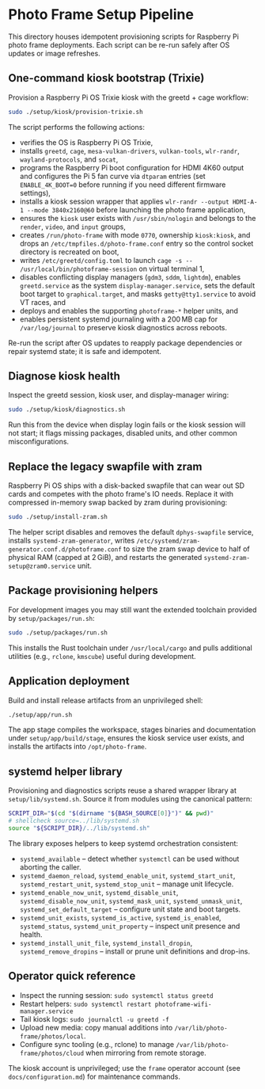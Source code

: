 # Photo Frame Setup Pipeline

This directory houses idempotent provisioning scripts for Raspberry Pi photo frame deployments. Each script can be re-run safely after OS updates or image refreshes.

## One-command kiosk bootstrap (Trixie)

Provision a Raspberry Pi OS Trixie kiosk with the greetd + cage workflow:

```bash
sudo ./setup/kiosk/provision-trixie.sh
```

The script performs the following actions:

- verifies the OS is Raspberry Pi OS Trixie,
- installs `greetd`, `cage`, `mesa-vulkan-drivers`, `vulkan-tools`, `wlr-randr`, `wayland-protocols`, and `socat`,
- programs the Raspberry Pi boot configuration for HDMI 4K60 output and configures the Pi 5 fan curve via `dtparam` entries (set `ENABLE_4K_BOOT=0` before running if you need different firmware settings),
- installs a kiosk session wrapper that applies `wlr-randr --output HDMI-A-1 --mode 3840x2160@60` before launching the photo frame application,
- ensures the `kiosk` user exists with `/usr/sbin/nologin` and belongs to the `render`, `video`, and `input` groups,
- creates `/run/photo-frame` with mode `0770`, ownership `kiosk:kiosk`, and drops an `/etc/tmpfiles.d/photo-frame.conf` entry so the control socket directory is recreated on boot,
- writes `/etc/greetd/config.toml` to launch `cage -s -- /usr/local/bin/photoframe-session` on virtual terminal 1,
- disables conflicting display managers (`gdm3`, `sddm`, `lightdm`), enables `greetd.service` as the system `display-manager.service`, sets the default boot target to `graphical.target`, and masks `getty@tty1.service` to avoid VT races, and
- deploys and enables the supporting `photoframe-*` helper units, and
- enables persistent systemd journaling with a 200 MB cap for `/var/log/journal` to preserve kiosk diagnostics across reboots.

Re-run the script after OS updates to reapply package dependencies or repair systemd state; it is safe and idempotent.

## Diagnose kiosk health

Inspect the greetd session, kiosk user, and display-manager wiring:

```bash
sudo ./setup/kiosk/diagnostics.sh
```

Run this from the device when display login fails or the kiosk session will not start; it flags missing packages, disabled units, and other common misconfigurations.

## Replace the legacy swapfile with zram

Raspberry Pi OS ships with a disk-backed swapfile that can wear out SD cards
and competes with the photo frame's IO needs. Replace it with compressed
in-memory swap backed by zram during provisioning:

```bash
sudo ./setup/install-zram.sh
```

The helper script disables and removes the default `dphys-swapfile` service,
installs `systemd-zram-generator`, writes `/etc/systemd/zram-generator.conf.d/photoframe.conf`
to size the zram swap device to half of physical RAM (capped at 2 GiB), and
restarts the generated `systemd-zram-setup@zram0.service` unit.

## Package provisioning helpers

For development images you may still want the extended toolchain provided by `setup/packages/run.sh`:

```bash
sudo ./setup/packages/run.sh
```

This installs the Rust toolchain under `/usr/local/cargo` and pulls additional utilities (e.g., `rclone`, `kmscube`) useful during development.

## Application deployment

Build and install release artifacts from an unprivileged shell:

```bash
./setup/app/run.sh
```

The app stage compiles the workspace, stages binaries and documentation under `setup/app/build/stage`, ensures the kiosk service user exists, and installs the artifacts into `/opt/photo-frame`.

## systemd helper library

Provisioning and diagnostics scripts reuse a shared wrapper library at `setup/lib/systemd.sh`. Source it from modules using the canonical pattern:

```bash
SCRIPT_DIR="$(cd "$(dirname "${BASH_SOURCE[0]}")" && pwd)"
# shellcheck source=../lib/systemd.sh
source "${SCRIPT_DIR}/../lib/systemd.sh"
```

The library exposes helpers to keep systemd orchestration consistent:

- `systemd_available` – detect whether `systemctl` can be used without aborting the caller.
- `systemd_daemon_reload`, `systemd_enable_unit`, `systemd_start_unit`, `systemd_restart_unit`, `systemd_stop_unit` – manage unit lifecycle.
- `systemd_enable_now_unit`, `systemd_disable_unit`, `systemd_disable_now_unit`, `systemd_mask_unit`, `systemd_unmask_unit`, `systemd_set_default_target` – configure unit state and boot targets.
- `systemd_unit_exists`, `systemd_is_active`, `systemd_is_enabled`, `systemd_status`, `systemd_unit_property` – inspect unit presence and health.
- `systemd_install_unit_file`, `systemd_install_dropin`, `systemd_remove_dropins` – install or prune unit definitions and drop-ins.

## Operator quick reference

- Inspect the running session: `sudo systemctl status greetd`
- Restart helpers: `sudo systemctl restart photoframe-wifi-manager.service`
- Tail kiosk logs: `sudo journalctl -u greetd -f`
- Upload new media: copy manual additions into `/var/lib/photo-frame/photos/local`.
- Configure sync tooling (e.g., rclone) to manage `/var/lib/photo-frame/photos/cloud` when mirroring from remote storage.

The kiosk account is unprivileged; use the `frame` operator account (see `docs/configuration.md`) for maintenance commands.
